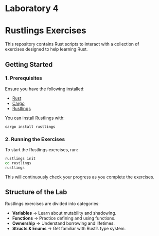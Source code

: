 # Laboratory 4
# Rustlings Exercises

This repository contains Rust scripts to interact with a collection of exercises designed to help learning Rust.

## Getting Started

### 1. Prerequisites
Ensure you have the following installed:
- [Rust](https://www.rust-lang.org/tools/install)
- [Cargo](https://doc.rust-lang.org/cargo/getting-started/installation.html)
- [Rustlings](https://github.com/rust-lang/rustlings)

You can install Rustlings with:
```bash
cargo install rustlings
```

### 2. Running the Exercises
To start the Rustlings exercises, run:
```bash
rustlings init
cd rustlings
rustlings
```
This will continuously check your progress as you complete the exercises.


## Structure of the Lab

Rustlings exercises are divided into categories:
- **Variables** → Learn about mutability and shadowing.
- **Functions** → Practice defining and using functions.
- **Ownership** → Understand borrowing and lifetimes.
- **Structs & Enums** → Get familiar with Rust’s type system.



